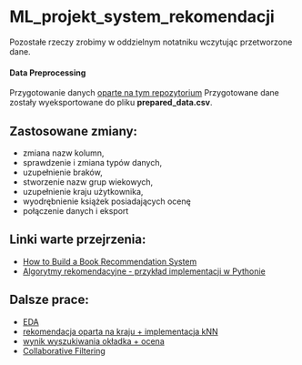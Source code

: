 # ML_projekt_system_rekomendacji
 
 
 Pozostałe rzeczy zrobimy w oddzielnym notatniku wczytując przetworzone dane.
 
 
#### Data Preprocessing 
Przygotowanie danych [oparte na tym repozytorium](https://github.com/RadhikaRM/Bookrecommendersystem/blob/main/Final_Book_Recommender_System.ipynb)
Przygotowane dane zostały wyeksportowane do pliku **prepared_data.csv**.

## Zastosowane zmiany:
- zmiana nazw kolumn,
- sprawdzenie i zmiana typów danych,
- uzupełnienie braków,
- stworzenie nazw grup wiekowych,
- uzupełnienie kraju użytkownika,
- wyodrębnienie książek posiadających ocenę
- połączenie danych i eksport


## Linki warte przejrzenia:
* [How to Build a Book Recommendation System](https://www.analyticsvidhya.com/blog/2021/06/build-book-recommendation-system-unsupervised-learning-project/)
* [Algorytmy rekomendacyjne - przykład implementacji w Pythonie](https://blog.consdata.tech/2018/08/07/algorytmy-rekomendacyjne-przyklad-implementacji-w-pythonie.html)

## Dalsze prace:
- [EDA](https://www.kaggle.com/code/eyadgk/books-eda-vis-recommendation-systems)
- [rekomendacja oparta na kraju + implementacja kNN](https://github.com/RadhikaRM/Bookrecommendersystem/blob/main/Final_Book_Recommender_System.ipynb)
- [wynik wyszukiwania okładka + ocena](https://www.kaggle.com/code/hilalmleykeyuksel/book-recommender)
- [Collaborative Filtering](https://www.kaggle.com/code/fahadmehfoooz/book-recommendation-system)
